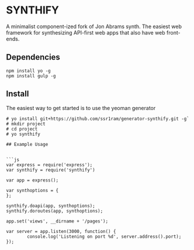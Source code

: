 # SYNTHIFY

A minimalist component-ized fork of Jon Abrams synth. The easiest web framework for synthesizing API-first web apps that also have web front-ends.

## Dependencies

```
npm install yo -g
npm install gulp -g
```

## Install

The easiest way to get started is to use the yeoman generator

```
# yo install git+https://github.com/ssr1ram/generator-synthify.git -g`
# mkdir project
# cd project
# yo synthify

## Example Usage


```js
var express = require('express');
var synthify = require('synthify')

var app = express();

var synthoptions = {
};

synthify.doapi(app, synthoptions);
synthify.doroutes(app, synthoptions);

app.set('views', __dirname + '/pages');

var server = app.listen(3000, function() {
        console.log('Listening on port %d', server.address().port);
});
```

## api

Base directory structure

```
api/
   foo/
       getIndex.js

options.apidir = "api";
```

You can then declare a request handler for a specific HTTP method in any file that is in the resources directory by assigning a function to exports.<method><optional: ActionName>.

```
Possible function names:

exports.get:
    Creates a get method that will expect the resources ID.
    It will handle a request of this form, for example: /api/memoes/124
exports.getIndex:
    Special version of get that won't expect a resource ID.
    e.g. GET /api/memoes. Use this for getting a list of resources.
exports.post:
    Handles post requests, does not expect a resource ID.
    e.g. POST /api/memoes. Use this for created new resources.
exports.put:
    Similar to exports.get but will respond to requests using the put method.
    Use this for making changes to the specified resource.
exports.delete:
    Similar to exports.get but will respond to requests using the delete method.
    Use this to delete the specified resource.
exports.getAnything_else:
    Create custom actions for a resource by using one of the four methods
    followed by a custom name. e.g.
    exports.postPublish responds to POST /api/memoes/publish?id=124.
```

## pages

base directory structure

```
pages/
    bar.jade
    defaults/
        layout.jade
    foo/
        foo.jade
        foo_front.coffee
    index.jade
    pages_back.coffee

options.pagesdir = "pages";
```

And a pages_back.coffee having

```
synthify = require('synthify')

getIndex = (req, res) ->
    res.render("index.jade")

getFoo = (req, res) ->
    synthify.apiPreload(req, res, "/api/foo", (data) ->
        res.render("foo/foo.jade", {preloadData: data})
    )

getBar = (req, res) ->
    res.render("bar.jade")

module.exports.synthup = [
    {route: '/', method: "get", fn: getIndex}
    {route: '/foo', method: "get", fn: getFoo}
    {route: '/bar', method: "get", fn: getBar}
]

```

You get the following routes

```
http://localhost:3000/ - serves pages/index.jade
http://localhost:3000/foo - preloads /api/foo and serves
pages/foo/foo.jade
http://localhost:3000/bar - serves pages/bar.jade
http://localhost:3000/api/tweets - serves
api/foo/[getIndex.js:getIndex()]
```


## License

[MIT](https://github.com/ssr1ram/synthify/blob/master/LICENSE)

## Credit

- Original Creators
- This project was inspired by synthjs created by Jon Abrams ([Twitter](https://twitter.com/JonathanAbrams) | [GitHub](https://github.com/JonAbrams)).
